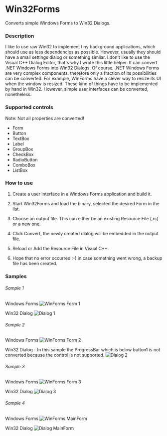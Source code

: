 # Win32Forms
Converts simple Windows Forms to Win32 Dialogs.

### Description

I like to use raw Win32 to implement tiny background applications, which should use as less dependencies as possible. However, usually they should have a small settings dialog or something similar. I don't like to use the Visual C++ Dialog Editor, that's why I wrote this little helper. It can convert .NET Windows Forms into Win32 Dialogs. Of course, .NET Windows Forms are very complex components, therefore only a fraction of its possibilities can be converted. For example, WinForms have a clever way to resize its UI when the window is resized. These kind of things have to be implemented by hand in Win32. However, simple user interfaces can be converted, nonetheless.

### Supported controls

Note: Not all properties are converted!

* Form
* Button
* TextBox
* Label
* GroupBox
* CheckBox
* RadioButton
* ComboBox
* ListBox

### How to use

1. Create a user interface in a Windows Forms application and build it.

2. Start Win32Forms and load the binary, selected the desired Form in the list.

3. Choose an output file. This can either be an existing Resource File (.rc) or a new one.

4. Click Convert, the newly created dialog will be embedded in the output file.

5. Reload or Add the Resource File in Visual C++.

6. Hope that no error occurred :-)   in case something went wrong, a backup file has been created.

### Samples

###### Sample 1

Windows Forms
![WinForms Form 1](Screenshots/WinForms1.png)

Win32 Dialog
![Dialog 1](Screenshots/Dialog1.png)

###### Sample 2

Windows Forms
![WinForms Form 2](Screenshots/WinForms2.png)

Win32 Dialog - In this sample the ProgressBar which is below button1 is not converted because the control is not supported.
![Dialog 2](Screenshots/Dialog2.png)

###### Sample 3

Windows Forms
![WinForms Form 3](Screenshots/WinForms3.png)

Win32 Dialog
![Dialog 3](Screenshots/Dialog3.png)

###### Sample 4

Windows Forms
![WinForms MainForm](Screenshots/WinFormsMainForm.png)

Win32 Dialog
![Dialog MainForm](Screenshots/DialogMainForm.png)